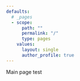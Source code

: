 ```yaml
---
defaults:
  # _pages
  - scope:
      path: ""
      permalink: "/"
      type: pages
    values:
      layout: single
      author_profile: true
---
```


Main page test







